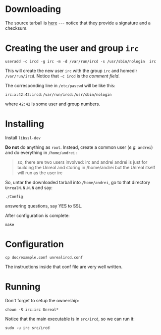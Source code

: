 Downloading
===========

The source tarball is [here](https://www.unrealircd.org/download) --- notice that they provide a signature and a checksum.

Creating the user and group `irc`
=================================

    useradd -c ircd -g irc -m -d /var/run/ircd -s /usr/sbin/nologin  irc

This will create the new user `irc` with the group `irc` and homedir `/var/run/ircd`. Notice that `-c ircd` is the _comment field_.

The corresponding line in `/etc/passwd` will be like this:

    irc:x:42:42:ircd:/var/run/ircd:/usr/sbin/nologin

where `42:42` is some user and group numbers.

Installing
==========

Install `libssl-dev`

__Do not__ do anything as `root`. Instead, create a common user (_e.g._ `andrei`) and do everything in `/home/andrei` :

> so, there are two users involved: irc and andrei
> andrei is just for building the Unreal and storing in /home/andrei
> but the Unreal itself will run as the user irc

So, untar the downloaded tarball into `/home/andrei`, go to that directory `UnrealN.N.N.N` and say:

    ./Config

answering questions,  say YES to SSL.

After configuration is complete:

    make

Configuration
=============

    cp doc/example.conf unrealircd.conf

The instructions inside that conf file are very well written.

Running
=======

Don't forget to setup the ownership:

    chown -R irc:irc Unreal*

Notice that the main executable is in `src/ircd`, so we can run it:

    sudo -u irc src/ircd




